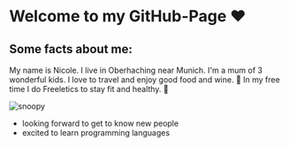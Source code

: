 # Welcome to my GitHub-Page ❤
## Some facts about me:

My name is Nicole. I live in Oberhaching near Munich. I'm a mum of 3 wonderful kids. I love to travel and enjoy good food and wine. 🍷
In my free time I do Freeletics to stay fit and healthy. 💪


![snoopy](https://github.com/Nicole-Schwarz/Nicole-Schwarz/assets/148331196/83d1b50e-5287-4025-8e72-f0129ff894c8)



- looking forward to get to know new people
- excited to learn programming languages



